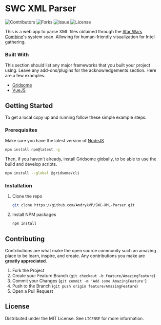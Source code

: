 # SWC XML Parser
![Contributors](https://img.shields.io/github/contributors/andrykvp/swc-xml-parser?style=for-the-badge)
![Forks](https://img.shields.io/github/forks/andrykvp/swc-xml-parser?style=for-the-badge)
![Issue](https://img.shields.io/github/issues/andrykvp/swc-xml-parser?style=for-the-badge)
![License](https://img.shields.io/github/license/andrykvp/swc-xml-parser?style=for-the-badge)

This is a web app to parse XML files obtained through the [Star Wars Combine](http://www.swcombine.com)'s system scan. Allowing for human-friendly visualization for Intel gathering.


### Built With

This section should list any major frameworks that you built your project using. Leave any add-ons/plugins for the acknowledgements section. Here are a few examples.

* [Gridsome](https://gridsome.org/)
* [VueJS](https://vuejs.org/)

## Getting Started

To get a local copy up and running follow these simple example steps.

### Prerequisites

Make sure you have the latest version of [NodeJS](https://nodejs.org/)

  ```sh
  npm install npm@latest -g
  ```

Then, if you haven't already, install Gridsome globally, to be able to use the build and develop scripts.

   ```sh
   npm install --global @gridsome/cli
   ```

### Installation

1. Clone the repo
   ```sh
   git clone https://github.com/AndrykVP/SWC-XML-Parser.git
   ```
2. Install NPM packages
   ```sh
   npm install
   ```

## Contributing

Contributions are what make the open source community such an amazing place to be learn, inspire, and create. Any contributions you make are **greatly appreciated**.

1. Fork the Project
2. Create your Feature Branch (`git checkout -b feature/AmazingFeature`)
3. Commit your Changes (`git commit -m 'Add some AmazingFeature'`)
4. Push to the Branch (`git push origin feature/AmazingFeature`)
5. Open a Pull Request

## License
Distributed under the MIT License. See `LICENSE` for more information.